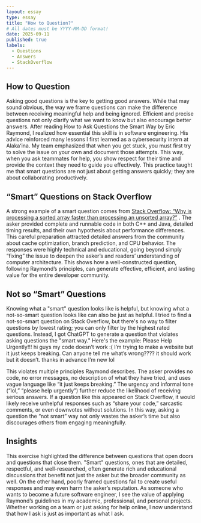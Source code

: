 ```yaml
---
layout: essay
type: essay
title: "How to Question?"
# All dates must be YYYY-MM-DD format!
date: 2025-09-11
published: true
labels:
  - Questions
  - Answers
  - StackOverflow
---
```

## How to Question

Asking good questions is the key to getting good answers. While that may sound obvious, the way we frame questions can make the difference between receiving meaningful help and being ignored. Efficient and precise questions not only clarify what we want to know but also encourage better answers. After reading How to Ask Questions the Smart Way by Eric Raymond, I realized how essential this skill is in software engineering. His advice reinforced many lessons I first learned as a cybersecurity intern at Alakaʻina. My team emphasized that when you get stuck, you must first try to solve the issue on your own and document those attempts. This way, when you ask teammates for help, you show respect for their time and provide the context they need to guide you effectively. This practice taught me that smart questions are not just about getting answers quickly; they are about collaborating productively.

## “Smart” Questions on Stack Overflow

A strong example of a smart question comes from [Stack Overflow: “Why is processing a sorted array faster than processing an unsorted array?”](https://stackoverflow.com/questions/11227809/why-is-processing-a-sorted-array-faster-than-processing-an-unsorted-array)
. The asker provided complete and runnable code in both C++ and Java, detailed timing results, and their own hypothesis about performance differences. This careful preparation attracted detailed answers from the community about cache optimization, branch prediction, and CPU behavior. The responses were highly technical and educational, going beyond simply “fixing” the issue to deepen the asker’s and readers’ understanding of computer architecture. This shows how a well-constructed question, following Raymond’s principles, can generate effective, efficient, and lasting value for the entire developer community.

## Not so “Smart” Questions

Knowing what a "smart" question looks like is helpful, but knowing what a not-so-smart question looks like can also be just as helpful. I tried to find a not-so-smart question on Stack Overflow, but there's no way to filter questions by lowest rating; you can only filter by the highest rated questions. Instead, I got ChatGPT to generate a question that violates asking questions the "smart way." Here's the example: 
Please Help Urgently!!!
hi guys my code doesn’t work :(
I’m trying to make a website but it just keeps breaking. Can anyone tell me what’s wrong????
it should work but it doesn’t.
thanks in advance I’m new lol

This violates multiple principles Raymond describes. The asker provides no code, no error messages, no description of what they have tried, and uses vague language like “it just keeps breaking.” The urgency and informal tone (“lol,” “please help urgently”) further reduce the likelihood of receiving serious answers. If a question like this appeared on Stack Overflow, it would likely receive unhelpful responses such as “share your code,” sarcastic comments, or even downvotes without solutions. In this way, asking a question the “not smart” way not only wastes the asker’s time but also discourages others from engaging meaningfully.

## Insights

This exercise highlighted the difference between questions that open doors and questions that close them. "Smart" questions, ones that are detailed, respectful, and well-researched, often generate rich and educational discussions that benefit not just the asker but the broader community as well. On the other hand, poorly framed questions fail to create useful responses and may even harm the asker’s reputation. As someone who wants to become a future software engineer, I see the value of applying Raymond’s guidelines in my academic, professional, and personal projects. Whether working on a team or just asking for help online, I now understand that how I ask is just as important as what I ask.



